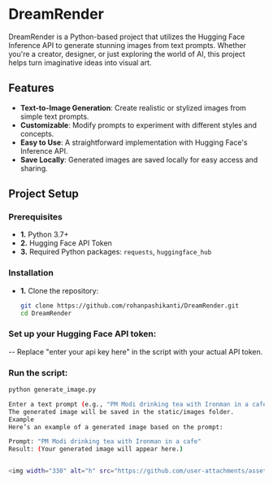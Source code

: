# DreamRender

DreamRender is a Python-based project that utilizes the Hugging Face Inference API to generate stunning images from text prompts. Whether you're a creator, designer, or just exploring the world of AI, this project helps turn imaginative ideas into visual art.

## Features
- **Text-to-Image Generation**: Create realistic or stylized images from simple text prompts.
- **Customizable**: Modify prompts to experiment with different styles and concepts.
- **Easy to Use**: A straightforward implementation with Hugging Face's Inference API.
- **Save Locally**: Generated images are saved locally for easy access and sharing.

## Project Setup

### Prerequisites
- **1.** Python 3.7+
- **2.** Hugging Face API Token
- **3.** Required Python packages: `requests`, `huggingface_hub`

### Installation
- **1.** Clone the repository:
   ```bash
   git clone https://github.com/rohanpashikanti/DreamRender.git
   cd DreamRender
   
### Set up your Hugging Face API token:
-- Replace "enter your api key here" in the script with your actual API token.

### Run the script:
  ```bash
  python generate_image.py

  Enter a text prompt (e.g., "PM Modi drinking tea with Ironman in a cafe").
  The generated image will be saved in the static/images folder.
  Example
  Here’s an example of a generated image based on the prompt:

  Prompt: "PM Modi drinking tea with Ironman in a cafe"
  Result: (Your generated image will appear here.)


  <img width="330" alt="h" src="https://github.com/user-attachments/assets/4b38915a-e1d6-4313-b43a-2ea62fadea86" />



